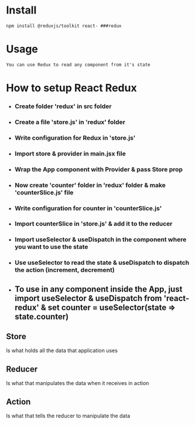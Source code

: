 # Install
```npm install @reduxjs/toolkit react- ###redux```

# Usage
```You can use Redux to read any component from it's state```

# How to setup React Redux
- ### Create folder 'redux' in src folder
- ### Create a file 'store.js' in 'redux' folder
- ### Write configuration for Redux in 'store.js'
- ### Import store & provider in main.jsx file
- ### Wrap the App component with Provider & pass Store prop
- ### Now create 'counter' folder in 'redux' folder & make 'counterSlice.js' file
- ### Write configuration for counter in 'counterSlice.js'
- ### Import counterSlice in 'store.js' & add it to the reducer
- ### Import useSelector & useDispatch in the component where you want to use the state
- ### Use useSelector to read the state & useDispatch to dispatch the action (increment, decrement)
- ## To use in any component inside the App, just import useSelector & useDispatch from 'react-redux' & set counter = useSelector(state => state.counter)

## Store
Is what holds all the data that application uses

## Reducer
Is what that manipulates the data when it receives in action

## Action
Is what that tells the reducer to manipulate the data
